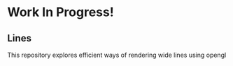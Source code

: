 # Work In Progress!

## Lines

This repository explores efficient ways of rendering wide lines using opengl
